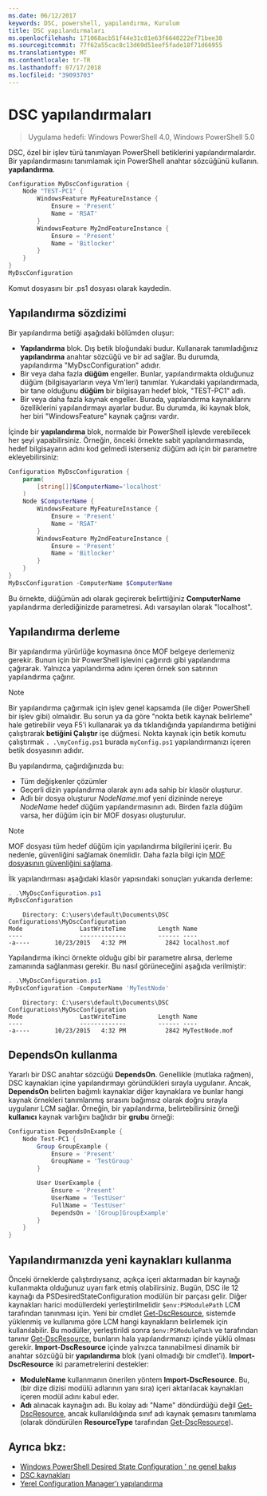```yaml
---
ms.date: 06/12/2017
keywords: DSC, powershell, yapılandırma, Kurulum
title: DSC yapılandırmaları
ms.openlocfilehash: 171068acb51f44e31c81e63f6640222ef71bee38
ms.sourcegitcommit: 77f62a55cac8c13d69d51eef5fade18f71d66955
ms.translationtype: MT
ms.contentlocale: tr-TR
ms.lasthandoff: 07/17/2018
ms.locfileid: "39093703"
---
```

# <a name="dsc-configurations"></a>DSC yapılandırmaları

> Uygulama hedefi: Windows PowerShell 4.0, Windows PowerShell 5.0

DSC, özel bir işlev türü tanımlayan PowerShell betiklerini yapılandırmalardır.
Bir yapılandırmasını tanımlamak için PowerShell anahtar sözcüğünü kullanın. **yapılandırma**.

```powershell
Configuration MyDscConfiguration {
    Node "TEST-PC1" {
        WindowsFeature MyFeatureInstance {
            Ensure = 'Present'
            Name = 'RSAT'
        }
        WindowsFeature My2ndFeatureInstance {
            Ensure = 'Present'
            Name = 'Bitlocker'
        }
    }
}
MyDscConfiguration
```

Komut dosyasını bir .ps1 dosyası olarak kaydedin.

## <a name="configuration-syntax"></a>Yapılandırma sözdizimi

Bir yapılandırma betiği aşağıdaki bölümden oluşur:

- **Yapılandırma** blok. Dış betik bloğundaki budur. Kullanarak tanımladığınız **yapılandırma** anahtar sözcüğü ve bir ad sağlar. Bu durumda, yapılandırma "MyDscConfiguration" adıdır.
- Bir veya daha fazla **düğüm** engeller. Bunlar, yapılandırmakta olduğunuz düğüm (bilgisayarların veya Vm'leri) tanımlar. Yukarıdaki yapılandırmada, bir tane olduğunu **düğüm** bir bilgisayarı hedef blok, "TEST-PC1" adlı.
- Bir veya daha fazla kaynak engeller. Burada, yapılandırma kaynaklarını özelliklerini yapılandırmayı ayarlar budur. Bu durumda, iki kaynak blok, her biri "WindowsFeature" kaynak çağrısı vardır.

İçinde bir **yapılandırma** blok, normalde bir PowerShell işlevde verebilecek her şeyi yapabilirsiniz. Örneğin, önceki örnekte sabit yapılandırmasında, hedef bilgisayarın adını kod gelmedi isterseniz düğüm adı için bir parametre ekleyebilirsiniz:

```powershell
Configuration MyDscConfiguration {
    param(
        [string[]]$ComputerName='localhost'
    )
    Node $ComputerName {
        WindowsFeature MyFeatureInstance {
            Ensure = 'Present'
            Name = 'RSAT'
        }
        WindowsFeature My2ndFeatureInstance {
            Ensure = 'Present'
            Name = 'Bitlocker'
        }
    }
}
MyDscConfiguration -ComputerName $ComputerName
```

Bu örnekte, düğümün adı olarak geçirerek belirttiğiniz **ComputerName** yapılandırma derlediğinizde parametresi. Adı varsayılan olarak "localhost".

## <a name="compiling-the-configuration"></a>Yapılandırma derleme

Bir yapılandırma yürürlüğe koymasına önce MOF belgeye derlemeniz gerekir.
Bunun için bir PowerShell işlevini çağırırdı gibi yapılandırma çağırarak.
Yalnızca yapılandırma adını içeren örnek son satırının yapılandırma çağırır.

> [!NOTE]
> Bir yapılandırma çağırmak için işlev genel kapsamda (ile diğer PowerShell bir işlev gibi) olmalıdır.
> Bu sorun ya da göre "nokta betik kaynak belirleme" hale getirebilir veya F5'i kullanarak ya da tıklandığında yapılandırma betiğini çalıştırarak **betiğini Çalıştır** işe düğmesi.
> Nokta kaynak için betik komutu çalıştırmak `. .\myConfig.ps1` burada `myConfig.ps1` yapılandırmanızı içeren betik dosyasının adıdır.

Bu yapılandırma, çağırdığınızda bu:

- Tüm değişkenler çözümler
- Geçerli dizin yapılandırma olarak aynı ada sahip bir klasör oluşturur.
- Adlı bir dosya oluşturur _NodeName_.mof yeni dizininde nereye _NodeName_ hedef düğüm yapılandırmasının adı.
  Birden fazla düğüm varsa, her düğüm için bir MOF dosyası oluşturulur.

> [!NOTE]
> MOF dosyası tüm hedef düğüm için yapılandırma bilgilerini içerir. Bu nedenle, güvenliğini sağlamak önemlidir.
> Daha fazla bilgi için [MOF dosyasının güvenliğini sağlama](secureMOF.md).

İlk yapılandırması aşağıdaki klasör yapısındaki sonuçları yukarıda derleme:

```powershell
. .\MyDscConfiguration.ps1
MyDscConfiguration
```

```
    Directory: C:\users\default\Documents\DSC Configurations\MyDscConfiguration
Mode                LastWriteTime         Length Name
----                -------------         ------ ----
-a----       10/23/2015   4:32 PM           2842 localhost.mof
```

Yapılandırma ikinci örnekte olduğu gibi bir parametre alırsa, derleme zamanında sağlanması gerekir. Bu nasıl görüneceğini aşağıda verilmiştir:

```powershell
. .\MyDscConfiguration.ps1
MyDscConfiguration -ComputerName 'MyTestNode'
```

```
    Directory: C:\users\default\Documents\DSC Configurations\MyDscConfiguration
Mode                LastWriteTime         Length Name
----                -------------         ------ ----
-a----       10/23/2015   4:32 PM           2842 MyTestNode.mof
```

## <a name="using-dependson"></a>DependsOn kullanma

Yararlı bir DSC anahtar sözcüğü **DependsOn**. Genellikle (mutlaka rağmen), DSC kaynakları içine yapılandırmayı göründükleri sırayla uygulanır.
Ancak, **DependsOn** belirten bağımlı kaynaklar diğer kaynaklara ve bunlar hangi kaynak örnekleri tanımlanmış sırasını bağımsız olarak doğru sırayla uygulanır LCM sağlar.
Örneğin, bir yapılandırma, belirtebilirsiniz örneği **kullanıcı** kaynak varlığını bağlıdır bir **grubu** örneği:

```powershell
Configuration DependsOnExample {
    Node Test-PC1 {
        Group GroupExample {
            Ensure = 'Present'
            GroupName = 'TestGroup'
        }

        User UserExample {
            Ensure = 'Present'
            UserName = 'TestUser'
            FullName = 'TestUser'
            DependsOn = '[Group]GroupExample'
        }
    }
}
```

## <a name="using-new-resources-in-your-configuration"></a>Yapılandırmanızda yeni kaynakları kullanma

Önceki örneklerde çalıştırdıysanız, açıkça içeri aktarmadan bir kaynağı kullanmakta olduğunuz uyarı fark etmiş olabilirsiniz.
Bugün, DSC ile 12 kaynağı da PSDesiredStateConfiguration modülün bir parçası gelir.
Diğer kaynakları harici modüllerdeki yerleştirilmelidir `$env:PSModulePath` LCM tarafından tanınması için.
Yeni bir cmdlet [Get-DscResource](https://technet.microsoft.com/library/dn521625.aspx), sistemde yüklenmiş ve kullanıma göre LCM hangi kaynakların belirlemek için kullanılabilir.
Bu modüller, yerleştirildi sonra `$env:PSModulePath` ve tarafından tanınır [Get-DscResource](https://technet.microsoft.com/library/dn521625.aspx), bunların hala yapılandırmanızı içinde yüklü olması gerekir.
**Import-DscResource** içinde yalnızca tanınabilmesi dinamik bir anahtar sözcüğü bir **yapılandırma** blok (yani olmadığı bir cmdlet'i).
**Import-DscResource** iki parametrelerini destekler:

- **ModuleName** kullanmanın önerilen yöntem **Import-DscResource**. Bu, (bir dize dizisi modülü adlarının yanı sıra) içeri aktarılacak kaynakları içeren modül adını kabul eder.
- **Adı** alınacak kaynağın adı. Bu kolay adı "Name" döndürdüğü değil [Get-DscResource](https://technet.microsoft.com/library/dn521625.aspx), ancak kullanıldığında sınıf adı kaynak şemasını tanımlama (olarak döndürülen **ResourceType** tarafından [Get-DscResource](https://technet.microsoft.com/library/dn521625.aspx)).

## <a name="see-also"></a>Ayrıca bkz:

- [Windows PowerShell Desired State Configuration ' ne genel bakış](overview.md)
- [DSC kaynakları](resources.md)
- [Yerel Configuration Manager'ı yapılandırma](metaConfig.md)